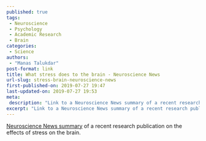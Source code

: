```yaml
---
published: true
tags:
 - Neuroscience
 - Psychology
 - Academic Research
 - Brain
categories:
 - Science
authors:
 - "Manas Talukdar"
post-format: link 
title: What stress does to the brain - Neuroscience News
url-slug: stress-brain-neuroscience-news
first-published-on: 2019-07-27 19:47
last-updated-on: 2019-07-27 19:53
meta:
 description: "Link to a Neuroscience News summary of a recent research publication on the effects of stress on the brain."
excerpt: "Link to a Neuroscience News summary of a recent research publication on the effects of stress on the brain."
---
```


[Neuroscience News summary](https://neurosciencenews.com/brain-stress-14580/) of a recent research publication on the effects of stress on the brain.
